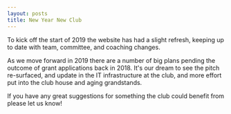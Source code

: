 ```yaml
---
layout: posts
title: New Year New Club
---
```

 
To kick off the start of 2019 the website has had a slight refresh, keeping up to date with team, committee, and coaching changes.

As we move forward in 2019 there are a number of big plans pending the outcome of grant applications back in 2018. It's our dream to see the pitch re-surfaced, and update in the IT infrastructure at the club, and more effort put into the club house and aging grandstands.

If you have any great suggestions for something the club could benefit from please let us know!
